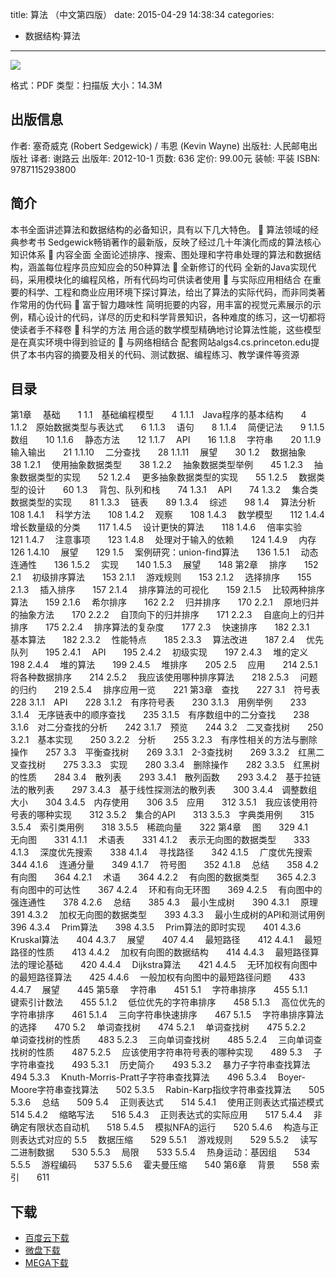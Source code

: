 title: 算法 （中文第四版）
date: 2015-04-29 14:38:34
categories:
  - 数据结构·算法
---

![](http://img5.douban.com/lpic/s24409638.jpg)

格式：PDF
类型：扫描版
大小：14.3M

<!--more-->

## 出版信息 ##

作者: 塞奇威克 (Robert Sedgewick) / 韦恩 (Kevin Wayne) 
出版社: 人民邮电出版社
译者: 谢路云 
出版年: 2012-10-1
页数: 636
定价: 99.00元
装帧: 平装
ISBN: 9787115293800

## 简介 ##

本书全面讲述算法和数据结构的必备知识，具有以下几大特色。
 算法领域的经典参考书
Sedgewick畅销著作的最新版，反映了经过几十年演化而成的算法核心知识体系
 内容全面
全面论述排序、搜索、图处理和字符串处理的算法和数据结构，涵盖每位程序员应知应会的50种算法
 全新修订的代码
全新的Java实现代码，采用模块化的编程风格，所有代码均可供读者使用
 与实际应用相结合
在重要的科学、工程和商业应用环境下探讨算法，给出了算法的实际代码，而非同类著作常用的伪代码
 富于智力趣味性
简明扼要的内容，用丰富的视觉元素展示的示例，精心设计的代码，详尽的历史和科学背景知识，各种难度的练习，这一切都将使读者手不释卷
 科学的方法
用合适的数学模型精确地讨论算法性能，这些模型是在真实环境中得到验证的
 与网络相结合
配套网站algs4.cs.princeton.edu提供了本书内容的摘要及相关的代码、测试数据、编程练习、教学课件等资源

## 目录 ##

第1章　 基础　　1
1.1　基础编程模型　　4
1.1.1　Java程序的基本结构　　4
1.1.2　原始数据类型与表达式　　6
1.1.3　 语句　　8
1.1.4　 简便记法　　9
1.1.5　 数组　　10
1.1.6　 静态方法　　12
1.1.7　 API　　16
1.1.8　 字符串　　20
1.1.9　 输入输出　　21
1.1.10　 二分查找　　28
1.1.11　 展望　　30
1.2　 数据抽象　　38
1.2.1　 使用抽象数据类型　　38
1.2.2　 抽象数据类型举例　　45
1.2.3　 抽象数据类型的实现　　52
1.2.4　 更多抽象数据类型的实现　　55
1.2.5　 数据类型的设计　　60
1.3　 背包、队列和栈　　74
1.3.1　 API　　74
1.3.2　 集合类数据类型的实现　　81
1.3.3　 链表　　89
1.3.4　 综述　　98
1.4　 算法分析　　108
1.4.1　 科学方法　　108
1.4.2　 观察　　108
1.4.3　 数学模型　　112
1.4.4　 增长数量级的分类　　117
1.4.5　 设计更快的算法　　118
1.4.6　 倍率实验　　121
1.4.7　 注意事项　　123
1.4.8　 处理对于输入的依赖　　124
1.4.9　 内存　　126
1.4.10　 展望　　129
1.5　 案例研究：union-find算法　　136
1.5.1　 动态连通性　　136
1.5.2　 实现　　140
1.5.3　 展望　　148
第2章　 排序　　152
2.1　 初级排序算法　　153
2.1.1　 游戏规则　　153
2.1.2　 选择排序　　155
2.1.3　 插入排序　　157
2.1.4　 排序算法的可视化　　159
2.1.5　 比较两种排序算法　　159
2.1.6　 希尔排序　　162
2.2　 归并排序　　170
2.2.1　 原地归并的抽象方法　　170
2.2.2　 自顶向下的归并排序　　171
2.2.3　 自底向上的归并排序　　175
2.2.4　 排序算法的复杂度　　177
2.3　 快速排序　　182
2.3.1　 基本算法　　182
2.3.2　 性能特点　　185
2.3.3　 算法改进　　187
2.4　 优先队列　　195
2.4.1　 API　　195
2.4.2　 初级实现　　197
2.4.3　 堆的定义　　198
2.4.4　 堆的算法　　199
2.4.5　 堆排序　　205
2.5　 应用　　214
2.5.1　 将各种数据排序　　214
2.5.2　 我应该使用哪种排序算法　　218
2.5.3　 问题的归约　　219
2.5.4　 排序应用一览　　221
第3章　查找　　227
3.1　符号表　　228
3.1.1　API　　228
3.1.2　有序符号表　　230
3.1.3　用例举例　　233
3.1.4　无序链表中的顺序查找　　235
3.1.5　有序数组中的二分查找　　238
3.1.6　对二分查找的分析　　242
3.1.7　预览　　244
3.2　二叉查找树　　250
3.2.1　基本实现　　250
3.2.2　分析　　255
3.2.3　有序性相关的方法与删除操作　　257
3.3　平衡查找树　　269
3.3.1　2-3查找树　　269
3.3.2　红黑二叉查找树　　275
3.3.3　实现　　280
3.3.4　删除操作　　282
3.3.5　红黑树的性质　　284
3.4　散列表　　293
3.4.1　散列函数　　293
3.4.2　基于拉链法的散列表　　297
3.4.3　基于线性探测法的散列表　　300
3.4.4　调整数组大小　　304
3.4.5　内存使用　　306
3.5　应用　　312
3.5.1　我应该使用符号表的哪种实现　　312
3.5.2　集合的API　　313
3.5.3　字典类用例　　315
3.5.4　索引类用例　　318
3.5.5　稀疏向量　　322
第4章　 图　　329
4.1　 无向图　　331
4.1.1　 术语表　　331
4.1.2　 表示无向图的数据类型　　333
4.1.3　 深度优先搜索　　338
4.1.4　 寻找路径　　342
4.1.5　 广度优先搜索　　344
4.1.6　 连通分量　　349
4.1.7　 符号图　　352
4.1.8　 总结　　358
4.2　 有向图　　364
4.2.1　 术语　　364
4.2.2　 有向图的数据类型　　365
4.2.3　 有向图中的可达性　　367
4.2.4　 环和有向无环图　　369
4.2.5　 有向图中的强连通性　　378
4.2.6　 总结　　385
4.3　 最小生成树　　390
4.3.1　 原理　　391
4.3.2　 加权无向图的数据类型　　393
4.3.3　 最小生成树的API和测试用例　　396
4.3.4　 Prim算法　　398
4.3.5　 Prim算法的即时实现　　401
4.3.6　 Kruskal算法　　404
4.3.7　 展望　　407
4.4　 最短路径　　412
4.4.1　 最短路径的性质　　413
4.4.2　 加权有向图的数据结构　　414
4.4.3　 最短路径算法的理论基础　　420
4.4.4　 Dijkstra算法　　421
4.4.5　 无环加权有向图中的最短路径算法　　425
4.4.6　 一般加权有向图中的最短路径问题　　433
4.4.7　 展望　　445
第5章　 字符串　　451
5.1　 字符串排序　　455
5.1.1　 键索引计数法　　455
5.1.2　 低位优先的字符串排序　　458
5.1.3　 高位优先的字符串排序　　461
5.1.4　 三向字符串快速排序　　467
5.1.5　 字符串排序算法的选择　　470
5.2　 单词查找树　　474
5.2.1　 单词查找树　　475
5.2.2　 单词查找树的性质　　483
5.2.3　 三向单词查找树　　485
5.2.4　 三向单词查找树的性质　　487
5.2.5　 应该使用字符串符号表的哪种实现　　489
5.3　 子字符串查找　　493
5.3.1　 历史简介　　493
5.3.2　 暴力子字符串查找算法　　494
5.3.3　 Knuth-Morris-Pratt子字符串查找算法　　496
5.3.4　 Boyer-Moore字符串查找算法　　502
5.3.5　 Rabin-Karp指纹字符串查找算法　　505
5.3.6　 总结　　509
5.4　 正则表达式　　514
5.4.1　 使用正则表达式描述模式　　514
5.4.2　 缩略写法　　516
5.4.3　 正则表达式的实际应用　　517
5.4.4　 非确定有限状态自动机　　518
5.4.5　 模拟NFA的运行　　520
5.4.6　 构造与正则表达式对应的
5.5　 数据压缩　　529
5.5.1　 游戏规则　　529
5.5.2　 读写二进制数据　　530
5.5.3　 局限　　533
5.5.4　 热身运动：基因组　　534
5.5.5　 游程编码　　537
5.5.6　 霍夫曼压缩　　540
第6章　 背景　　558
索引　　611

## 下载 ##

* [百度云下载](http://pan.baidu.com/s/1pJE7neF)
* [微盘下载](http://vdisk.weibo.com/s/aADaW4YRPbn_N)
* [MEGA下载](https://mega.co.nz/#!qIcS0DZL!fB7TNVtM7fC4Dq0qEI_5C2euhV8Iy47YXjc9xJhY2cQ)